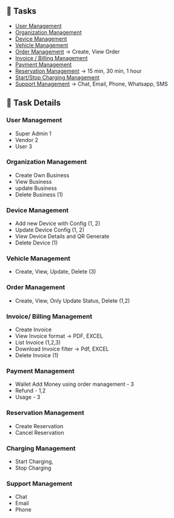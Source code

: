 
## 📝 Tasks

- [User Management](#UserManagement) 
- [Organization Management](#OrganizationManagement) 
- [Device Management](#DeviceManagement) 
- [Vehicle Management](#VehicleManagement) 
- [Order Management](#OrderManagement)  -> Create, View Order
- [Invoice / Billing Management](#Invoice/BillingManagement)   
- [Payment Management](#PaymentManagement) 
- [Reservation Management](#ReservationManagement)  -> 15 min, 30 min, 1 hour
- [Start/Stop Charging Management](#Start/StopChargingManagement)
- [Support Management](#SupportManagement)  -> Chat, Email, Phone, Whatsapp, SMS


## 📝 Task Details

### User Management
- Super Admin 1 
- Vendor 2
- User 3

### Organization Management
- Create Own Business
- View Business
- update Business
- Delete Business (1)
### Device Management
- Add new Device with Config (1, 2)
- Update Device Config (1, 2)
- View Device Details and QR Generate
- Delete Device (1)
### Vehicle Management
- Create, View, Update, Delete (3)
### Order Management
- Create, View, Only Update Status, Delete (1,2)
### Invoice/ Billing Management
- Create Invoice
- View Invoice format -> PDF, EXCEL
- List Invoice (1,2,3) 
- Download Invoice filter -> Pdf, EXCEL
- Delete Invoice (1) 
### Payment Management
- Wallet Add Money using order management - 3
- Refund - 1,2 
- Usage - 3
### Reservation Management
- Create Reservation
- Cancel Reservation
### Charging Management
- Start Charging,  
- Stop Charging
### Support Management
- Chat
- Email 
- Phone
